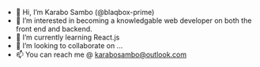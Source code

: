 - 👋 Hi, I’m Karabo Sambo (@blaqbox-prime)
- 👀 I’m interested in becoming a knowledgable web developer on both the front end and backend.
- 🌱 I’m currently learning React.js
- 💞️ I’m looking to collaborate on ...
- 📫 You can reach me @ karabosambo@outlook.com

<!---
blaqbox-prime/blaqbox-prime is a ✨ special ✨ repository because its `README.md` (this file) appears on your GitHub profile.
You can click the Preview link to take a look at your changes.
--->
